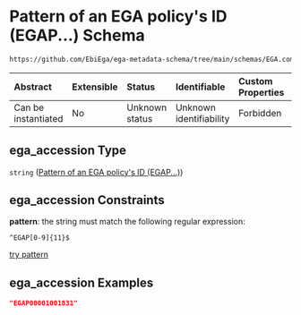 # Pattern of an EGA policy's ID (EGAP...) Schema

```txt
https://github.com/EbiEga/ega-metadata-schema/tree/main/schemas/EGA.common-definitions.json#/definitions/object-id-and-object-type-check/anyOf/9/properties/object_id/properties/ega_accession
```



| Abstract            | Extensible | Status         | Identifiable            | Custom Properties | Additional Properties | Access Restrictions | Defined In                                                                                |
| :------------------ | :--------- | :------------- | :---------------------- | :---------------- | :-------------------- | :------------------ | :---------------------------------------------------------------------------------------- |
| Can be instantiated | No         | Unknown status | Unknown identifiability | Forbidden         | Allowed               | none                | [EGA.common-definitions.json*](../out/EGA.common-definitions.json "open original schema") |

## ega_accession Type

`string` ([Pattern of an EGA policy's ID (EGAP...)](ega-12-definitions-pattern-of-an-ega-policys-id-egap.md))

## ega_accession Constraints

**pattern**: the string must match the following regular expression: 

```regexp
^EGAP[0-9]{11}$
```

[try pattern](https://regexr.com/?expression=%5EEGAP%5B0-9%5D%7B11%7D%24 "try regular expression with regexr.com")

## ega_accession Examples

```json
"EGAP00001001831"
```
